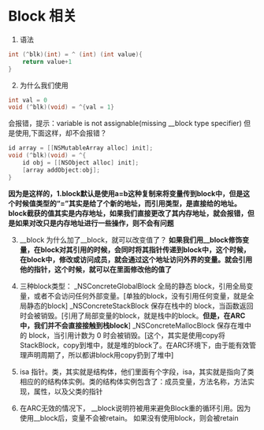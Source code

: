 # Block 相关
1. 语法
```Objective-C
int (^blk)(int) = ^ (int) (int value){
	return value+1
}
```
2. 为什么我们使用

```Objective-C
int val = 0
void (^blk)(void) = ^{val = 1}
```
会报错，提示：variable is not assignable(missing __block type specifier)
但是使用,下面这样，却不会报错？

```Objective-C
id array = [[NSMutableArray alloc] init];
void (^blk)(void) = ^{
	id obj = [[NSObject alloc] init];
	[array addObject:obj];
}
```
**因为是这样的，1.block默认是使用a=b这种复制来将变量传到block中，但是这个时候值类型的“=”其实是给了个新的地址，而引用类型，是直接给的地址。block截获的值其实是内存地址，如果我们直接更改了其内存地址，就会报错，但是如果对改只是内存地址进行一些操作，则不会有问题**

3. __block 为什么加了__block，就可以改变值了？
**如果我们用__block修饰变量，在block对其引用的时候，会同时将其指针传递到block中，这个时候，在block中，修改或访问成员，就会通过这个地址访问外界的变量。就会引用他的指针，这个时候，就可以在里面修改他的值了**

4. 三种block类型：
		_NSConcreteGlobalBlock 全局的静态 block，引用全局变量，或者不会访问任何外部变量。[单独的block，没有引用任何变量，就是全局静态的block]
		_NSConcreteStackBlock 保存在栈中的 block，当函数返回时会被销毁。[引用了局部变量的block，就是栈中的block。**但是，在ARC中，我们并不会直接接触到栈block**]
		_NSConcreteMallocBlock 保存在堆中的 block，当引用计数为 0 时会被销毁。[这个，其实是使用copy将StackBlock，copy到堆中，就是堆的block了。在ARC环境下，由于能有效管理声明周期了，所以都讲block用copy扔到了堆中]

5. isa 指针。类，其实就是结构体，他们里面有个字段，isa，其实就是指向了类相应的的结构体实例。类的结构体实例包含了：成员变量，方法名称，方法实现，属性，以及父类的指针

6. 在ARC无效的情况下， __block说明符被用来避免Block重的循环引用。因为使用__block后，变量不会被retain。 如果没有使用block，则会被retain

